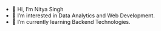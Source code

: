 - 👋 Hi, I’m Nitya Singh
- 👀 I’m interested in Data Analytics and Web Development.
- 🌱 I’m currently learning Backend Technologies.


<!---
NityaSingh17/NityaSingh17 is a ✨ special ✨ repository because its `README.md` (this file) appears on your GitHub profile.
You can click the Preview link to take a look at your changes.
--->
